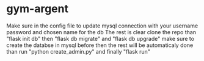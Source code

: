 # gym-argent

Make sure in the config file to update mysql connection with your username password and chosen name for the db 
The rest is clear clone the repo than "flask init db" then "flask db migrate" and "flask db upgrade" make sure to create the databse in mysql before then the rest will be automaticaly done than run "python create_admin.py" and finally "flask run" 

